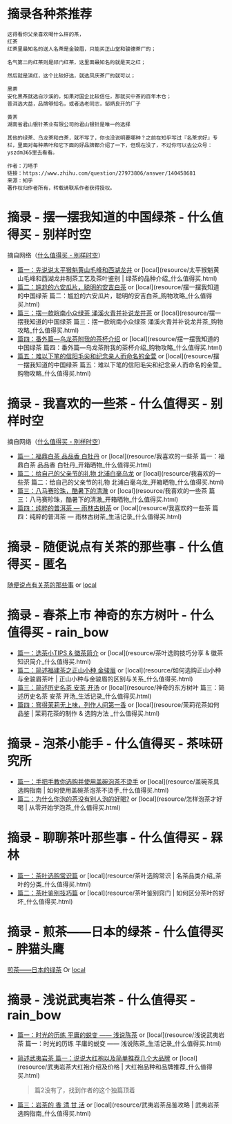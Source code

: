 
# 摘录各种茶推荐

```
这得看你父亲喜欢喝什么样的茶，
红茶
红茶里最知名的送人名茶是金骏眉，只能买正山堂和骏德茶厂的；

名气第二的红茶则是祁门红茶，这里面最知名的就是天之红；

然后就是滇红，这个比较好选，就选凤庆茶厂的就可以；

黑茶
安化黑茶就选白沙溪的，如果对国企比较信任，那就买中茶的百年木仓；
普洱选大益，品牌够知名，或者选老同志，邹炳良开的厂子

黄茶
湖南省君山银针茶业有限公司的君山银针是唯一的选择

其他的绿茶、乌龙茶和白茶，就不写了，你也没说明要哪种？之前在知乎写过『名茶求好』专栏，里面对每种茶叶和它下面的好品牌都介绍了一下，但现在没了，不过你可以去公众号：yszdm365里去看看。

作者：刀塔手
链接：https://www.zhihu.com/question/27973806/answer/140458681
来源：知乎
著作权归作者所有，转载请联系作者获得授权。
```



# 摘录 - 摆一摆我知道的中国绿茶 - 什么值得买 - 别样时空

摘自网络（[什么值得买 - 别样时空](http://post.smzdm.com/p/292476/)）

* [篇一：先说说太平猴魁黄山毛峰和西湖龙井](http://post.smzdm.com/p/292476/) or [local](resource/太平猴魁黄山毛峰和西湖龙井制茶工艺及茶叶鉴别 | 绿茶的品种介绍_什么值得买.html)
* [篇二：尴尬的六安瓜片，聪明的安吉白茶](http://post.smzdm.com/p/293464/) or [local](resource/摆一摆我知道的中国绿茶 篇二：尴尬的六安瓜片，聪明的安吉白茶_购物攻略_什么值得买.html)
* [篇三：摆一款皖南小众绿茶 涌溪火青并补说龙井茶](http://post.smzdm.com/p/293860/) or [local](resource/摆一摆我知道的中国绿茶 篇三：摆一款皖南小众绿茶 涌溪火青并补说龙井茶_购物攻略_什么值得买.html)
* [篇四：番外篇—乌龙茶附我的茶杯介绍](http://post.smzdm.com/p/294912/) or [local](resource/摆一摆我知道的中国绿茶 篇四：番外篇—乌龙茶附我的茶杯介绍_购物攻略_什么值得买.html)
* [篇五：难以下笔的信阳毛尖和纪念亲人而命名的金萱](http://post.smzdm.com/p/304128/) or [local](resource/摆一摆我知道的中国绿茶 篇五：难以下笔的信阳毛尖和纪念亲人而命名的金萱_购物攻略_什么值得买.html)



# 摘录 - 我喜欢的一些茶 - 什么值得买 - 别样时空

摘自网络（[什么值得买 - 别样时空](http://post.smzdm.com/p/292476/)）

* [篇一：福鼎白茶  品品香 白牡丹](http://post.smzdm.com/p/447690/) or [local](resource/我喜欢的一些茶 篇一：福鼎白茶 品品香 白牡丹_开箱晒物_什么值得买.html)
* [篇二：给自己的父亲节的礼物 北浦白毫乌龙](http://post.smzdm.com/p/452299/) or [local](resource/我喜欢的一些茶 篇二：给自己的父亲节的礼物 北浦白毫乌龙_开箱晒物_什么值得买.html)
* [篇三：八马赛珍珠，酷暑下的清澈](http://post.smzdm.com/p/472236/) or [local](resource/我喜欢的一些茶 篇三：八马赛珍珠，酷暑下的清澈_开箱晒物_什么值得买.html)
* [篇四：纯粹的普洱茶 — 雨林古树茶](http://post.smzdm.com/p/487923/) or [local](resource/我喜欢的一些茶 篇四：纯粹的普洱茶 — 雨林古树茶_生活记录_什么值得买.html)



# 摘录 - 随便说点有关茶的那些事 - 什么值得买 - 匿名

[随便说点有关茶的那些事](http://post.smzdm.com/p/318958/) or [local](resource/随便说点有关茶的那些事_生活记录_什么值得买.html)



# 摘录 - 春茶上市 神奇的东方树叶 - 什么值得买 - rain_bow

* [篇一：选茶小TIPS  & 徽茶简介](http://post.smzdm.com/p/438736/) or [local](resource/茶叶选购技巧分享 & 徽茶知识简介_什么值得买.html)
* [篇二：简述福建茶之正山小种 金骏眉](http://post.smzdm.com/p/440276/) or [local](resource/如何选购正山小种与金骏眉茶叶 | 正山小种与金骏眉的区别与关系_什么值得买.html)
* [篇三：简述历史名茶 安茶 开汤](http://post.smzdm.com/p/467608/) or [local](resource/神奇的东方树叶 篇三：简述历史名茶 安茶 开汤_生活记录_什么值得买.html)
* [篇四：窨得茉莉无上味，列作人间第一香](http://post.smzdm.com/p/468722/) or [local](resource/茉莉花茶如何品鉴 | 茉莉花茶的制作 & 选购方法 _什么值得买.html)



# 摘录 - 泡茶小能手 - 什么值得买 - 茶味研究所

* [篇一：手把手教你选购并使用盖碗泡茶不烫手](http://post.smzdm.com/p/468632/) or [local](resource/盖碗茶具选购指南 | 如何使用盖碗茶泡茶不烫手_什么值得买.html)
* [篇二：为什么你泡的茶没有别人泡的好喝?](http://post.smzdm.com/p/470481/) or [local](resource/怎样泡茶才好喝 | 从零开始学泡茶_什么值得买.html)




# 摘录 - 聊聊茶叶那些事 - 什么值得买 - 槑林

* [篇一：茶叶选购常识篇](http://post.smzdm.com/p/381274/) or [local](resource/茶叶选购常识 | 名茶品类介绍_茶叶的分类_什么值得买.html)
* [篇二：茶叶鉴别技巧篇](http://post.smzdm.com/p/386206/) or [local](resource/茶叶鉴别窍门 | 如何区分茶叶的好坏_什么值得买.html)



# 摘录 - 煎茶——日本的绿茶 - 什么值得买 - 胖猫头鹰

[煎茶——日本的绿茶](http://post.smzdm.com/p/515070/) Or [local](resource/煎茶——日本的绿茶_开箱晒物_什么值得买.html)

# 摘录 - 浅说武夷岩茶 - 什么值得买 - rain_bow

* [篇一：时光的历练 平庸的蜕变 —— 浅说陈茶](http://post.smzdm.com/p/511038/) or [local](resource/浅说武夷岩茶 篇一：时光的历练 平庸的蜕变 —— 浅说陈茶_生活记录_什么值得买.html)

* [简述武夷岩茶 篇一：说说大红袍以及简单推荐几个大品牌](http://post.smzdm.com/p/463680/) or [local](resource/武夷岩茶大红袍介绍及价格 | 大红袍品种和品牌推荐_什么值得买.html)

  > 篇2没有了，找到作者的这个独篇顶着

* [篇三：岩茶的 香 清 甘 活](http://post.smzdm.com/p/515762/) or [local](resource/武夷岩茶品鉴攻略 | 武夷岩茶选购指南_什么值得买.html)


